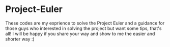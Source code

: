 # Project-Euler

These codes are my exprience to solve the Project Euler and a guidance for those guys who interested in solving the project but want some tips, that's all!
I will be happy if you share your way and show to me the easier and shorter way :)
